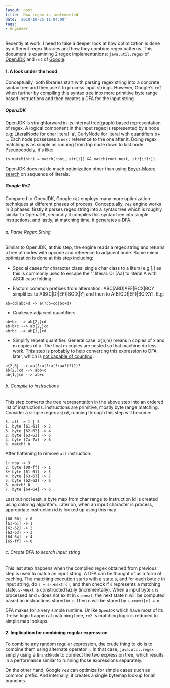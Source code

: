 ```yaml
---
layout: post
title:  How regex is implemented
date: '2018-10-25 11:04:00'
tags:
- engineer
---
```


Recently at work, I need to take a deeper look at how optimization is done by different regex libraries and how they combine regex patterns. This document is examining 2 regex implementations: `java.util.regex` of [OpenJDK](https://github.com/openjdk-mirror/jdk7u-jdk/tree/master/src/share/classes/java/util/regex) and `re2` of [Google](https://github.com/google/re2). 

#### 1. A look under the hood

Conceptually, both libraries start with parsing regex string into a concrete syntax tree and then use it to process input strings. However, Google's `re2` when further by compiling this syntax tree into more primitive byte range based instructions and then creates a DFA for the input string.

##### OpenJDK

OpenJDK is straighforward in its internal tree(graph) based representation of regex. A logical component in the input regex is represented by a node e.g: LiteralNode for char literal 'a', CurlyNode for literal with quantifiers b+ ... Each node possesses a `next` reference to the one after it. Doing regex matching is as simple as running from top node down to last node. Pseudocodely, it's like:

```
is_match(str) = match(root, str[i]) && match(root.next, str[i+1:])
```

OpenJDK does not do much optimization other than using [Boyer-Moore search](https://en.wikipedia.org/wiki/Boyer%E2%80%93Moore_string-search_algorithm) on sequence of literals.

##### Google Re2

Compared to OpenJDK, Google `re2` employs many more optimization techniques at different phases of process. Conceptually, `re2` engine works in 3 phases: firstly it parses regex string into a syntax tree which is roughly similar to OpenJDK, secondly it compiles this syntax tree into simple instructions, and lastly, at matching time, it generates a DFA.

###### a. Parse Regex String

Similar to OpenJDK, at this step, the engine reads a regex string and returns a tree of nodes with opcode and reference to adjacent node. Some minor optimization is done at this step including:

- Special cases for character class: single char class to a literal e.g [.] as this is commonly used to escape the '.' literal. Or [Aa] to literal A with ASCII case folding.

- Factors common prefixes from alternation. ABC|ABD|AEF|BCX|BCY simplifies to A(B(C|D)|EF)|BC(X|Y) and then to A(B[CD]|EF)|BC[XY]. E.g:

```
ab+cd|abc+d -> a(?:b+cd|bc+d)
```

- Coalesce adjacent quantifiers:
```
ab+bc --> ab{2,}cd
ab+b+c --> ab{2,}cd
ab*bc --> ab{1,}cd
```
- Simplify repeat quantifier. General case: x{n,m} means n copies of x and m copies of x. The final m copies are nested so that machine do less work. This step is probably to help converting this expression to DFA later, which is [not capable of counting](https://en.wikipedia.org/wiki/Deterministic_finite_automaton). 

```
a{2,6} --> aa(?:a(?:a(?:aa?)?)?)?
ab{2,}cd --> abb+c
ab{1,}cd --> ab+c
```

###### b. Compile to instructions

This step converts the tree representation in the above step into an ordered list of instructions. Instructions are primitive, mostly byte range matching. Consider a simple regex `ab|cd`, running through this step will become:

```
5. alt -> 1 | 3
1. byte [61-61] -> 2
3. byte [62-62] -> 4
2. byte [63-63] -> 6
4. byte [7a-7a] -> 6
6. match! 0
```

After flattening to remove `alt` instruction:
```
1+ nop -> 3
2. byte [00-ff] -> 1
3+ byte [61-61] -> 5
4. byte [63-63] -> 7
5. byte [62-62] -> 6
6. match! 0
7. byte [64-64] -> 6
```

Last but not least, a byte map from char range to instruction id is created using coloring algorithm. Later on, when an input character is process, appropriate instruction id is looked up using this map. 
```
[00-60] -> 0
[61-61] -> 1
[62-62] -> 2
[63-63] -> 3
[64-64] -> 4
[65-ff] -> 0
```
###### c. Create DFA to search input string

This last step happens when the compiled regex obtained from previous step is used to match an input string. A DFA can be thought of as a form of caching. The matching execution starts with a state s, and for each byte c in input string, do `s = s->next[c]`, and then check if `s` represents a matching state. `s->next` is constructed lazily (incrementally). When a input byte `c` is processed and `c` does not exist in `s->next`, the next state n will be computed based on instructions stored in `s`. Then n will be stored by `s->next[c] = n`. 

DFA makes for a very simple runtime. Unlike `OpenJDK` which have most of its if-else logic happen at matching time, `re2` 's matching logic is reduced to simple map lookups. 

#### 2. Implication for combining regular expression

To combine any random regular expression, the crude thing to do is to combine them using alternate operator `|`. In that case, `java.util.regex` simply using a `BranchNode` to connect the two expression tree, which results in a performance similar to running those expressions separately. 

On the other hand, Google `re2` can optimize for simple cases such as common prefix. And internally, it creates a single bytemap lookup for all branches.